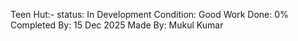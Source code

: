 Teen Hut:-
status: In Development
Condition: Good
Work Done: 0%
Completed By: 15 Dec 2025
Made By: Mukul Kumar

